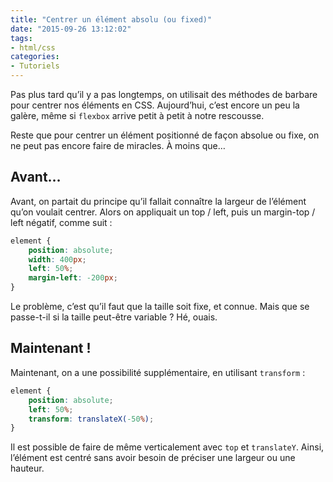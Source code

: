 ```yaml
---
title: "Centrer un élément absolu (ou fixed)"
date: "2015-09-26 13:12:02"
tags:
- html/css
categories:
- Tutoriels
---
```


Pas plus tard qu’il y a pas longtemps, on utilisait des méthodes de barbare pour centrer nos éléments en CSS. Aujourd’hui, c’est encore un peu la galère, même si `flexbox` arrive petit à petit à notre rescousse.

Reste que pour centrer un élément positionné de façon absolue ou fixe, on ne peut pas encore faire de miracles. À moins que…


## Avant…

Avant, on partait du principe qu’il fallait connaître la largeur de l’élément qu’on voulait centrer. Alors on appliquait un top / left, puis un margin-top / left négatif, comme suit :

```css
element {
	position: absolute;
	width: 400px;
	left: 50%;
	margin-left: -200px;
}
```

Le problème, c’est qu’il faut que la taille soit fixe, et connue. Mais que se passe-t-il si la taille peut-être variable ? Hé, ouais.

## Maintenant !

Maintenant, on a une possibilité supplémentaire, en utilisant `transform` :

```css
element {
	position: absolute;
	left: 50%;
	transform: translateX(-50%);
}
```

Il est possible de faire de même verticalement avec `top` et `translateY`. Ainsi, l’élément est centré sans avoir besoin de préciser une largeur ou une hauteur.
